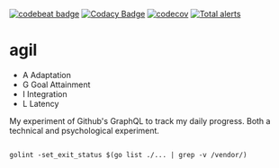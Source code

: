 [![codebeat badge](https://codebeat.co/badges/3a9a221d-8c9c-4dac-918f-05164145fafa)](https://codebeat.co/projects/github-com-mchirico-agil-master)
[![Codacy Badge](https://app.codacy.com/project/badge/Grade/d5056da89dd44b8691815af43c8972f4)](https://www.codacy.com/manual/mchirico/agil?utm_source=github.com&amp;utm_medium=referral&amp;utm_content=mchirico/agil&amp;utm_campaign=Badge_Grade)
[![codecov](https://codecov.io/gh/mchirico/agil/branch/master/graph/badge.svg)](https://codecov.io/gh/mchirico/agil)
[![Total alerts](https://img.shields.io/lgtm/alerts/g/mchirico/agil.svg?logo=lgtm&logoWidth=18)](https://lgtm.com/projects/g/mchirico/agil/alerts/)

# agil

- A Adaptation
- G Goal Attainment
- I Integration
- L Latency

My experiment of Github's GraphQL to track my daily progress. Both a technical and psychological experiment.



```

golint -set_exit_status $(go list ./... | grep -v /vendor/)

```



